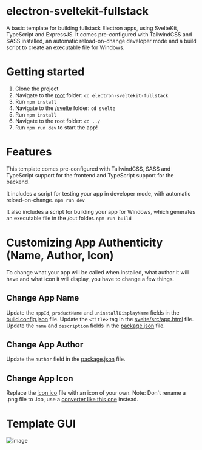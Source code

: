 # electron-sveltekit-fullstack

A basic template for building fullstack Electron apps, using SvelteKit, TypeScript and ExpressJS. It comes pre-configured with TailwindCSS and SASS installed, an automatic reload-on-change developer mode
and a build script to create an executable file for Windows.

# Getting started

1. Clone the project
2. Navigate to the <ins>root</ins> folder: `cd electron-sveltekit-fullstack`
3. Run `npm install`
4. Navigate to the <ins>/svelte</ins> folder: `cd svelte`
5. Run `npm install`
6. Navigate to the root folder: `cd ../`
7. Run `npm run dev` to start the app!

# Features

This template comes pre-configured with TailwindCSS, SASS and TypeScript support for the frontend and TypeScript support for the backend.

It includes a script for testing your app in developer mode, with automatic reload-on-change.
`npm run dev`

It also includes a script for building your app for Windows, which generates an executable file in the /out folder.
`npm run build`

# Customizing App Authenticity (Name, Author, Icon)

To change what your app will be called when installed, what author it will have and what icon it will display, you have to change a few things.

## Change App Name

Update the `appId`, `productName` and `uninstallDisplayName` fields in the <ins>build.config.json</ins> file.
Update the `<title>` tag in the <ins>svelte/src/app.html</ins> file.
Update the `name` and `description` fields in the <ins>package.json</ins> file.

## Change App Author

Update the `author` field in the <ins>package.json</ins> file.

## Change App Icon

Replace the <ins>icon.ico</ins> file with an icon of your own. Note: Don't rename a .png file to .ico, use a [converter like this one](https://convertio.co/nl/png-ico/) instead.

# Template GUI

![image](https://user-images.githubusercontent.com/108586405/198894530-af8de74b-030e-4fac-88fa-f5b23422e2e5.png)
